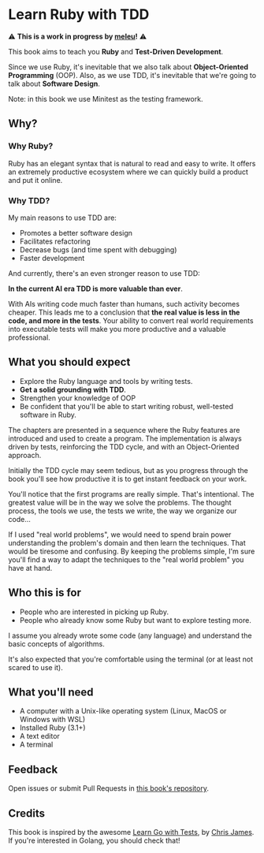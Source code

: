 # Learn Ruby with TDD

⚠ **This is a work in progress by [meleu](https://github.com/meleu)!** ⚠

This book aims to teach you **Ruby** and **Test-Driven Development**.

Since we use Ruby, it's inevitable that we also talk about **Object-Oriented Programming** (OOP). Also, as we use TDD, it's inevitable that we're going to talk about **Software Design**.

Note: in this book we use Minitest as the testing framework.

## Why?

### Why Ruby?

Ruby has an elegant syntax that is natural to read and easy to write. It offers an extremely productive ecosystem where we can quickly build a product and put it online.

### Why TDD?

My main reasons to use TDD are:

- Promotes a better software design
- Facilitates refactoring
- Decrease bugs (and time spent with debugging)
- Faster development

And currently, there's an even stronger reason to use TDD:

**In the current AI era TDD is more valuable than ever**.

With AIs writing code much faster than humans, such activity becomes cheaper. This leads me to a conclusion that **the real value is less in the code, and more in the tests**. Your ability to convert real world requirements into executable tests will make you more productive and a valuable professional.

## What you should expect

- Explore the Ruby language and tools by writing tests.
- **Get a solid grounding with TDD**.
- Strengthen your knowledge of OOP
- Be confident that you'll be able to start writing robust, well-tested software in Ruby.

The chapters are presented in a sequence where the Ruby features are introduced and used to create a program. The implementation is always driven by tests, reinforcing the TDD cycle, and with an Object-Oriented approach.

Initially the TDD cycle may seem tedious, but as you progress through the book you'll see how productive it is to get instant feedback on your work.

You'll notice that the first programs are really simple. That's intentional. The greatest value will be in the way we solve the problems. The thought process, the tools we use, the tests we write, the way we organize our code...

If I used "real world problems", we would need to spend brain power understanding the problem's domain and then learn the techniques. That would be tiresome and confusing. By keeping the problems simple, I'm sure you'll find a way to adapt the techniques to the "real world problem" you have at hand.

## Who this is for

- People who are interested in picking up Ruby.
- People who already know some Ruby but want to explore testing more.

I assume you already wrote some code (any language) and understand the basic concepts of algorithms.

It's also expected that you're comfortable using the terminal (or at least not scared to use it).

## What you'll need

- A computer with a Unix-like operating system (Linux, MacOS or Windows with WSL)
- Installed Ruby (3.1+)
- A text editor
- A terminal

## Feedback

Open issues or submit Pull Requests in [this book's repository](https://github.com/meleu/tdd-ruby).

## Credits

This book is inspired by the awesome [Learn Go with Tests](https://quii.gitbook.io/), by [Chris James](https://quii.dev/). If you're interested in Golang, you should check that!
